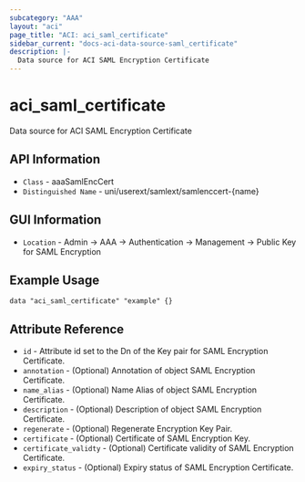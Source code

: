 ```yaml
---
subcategory: "AAA"
layout: "aci"
page_title: "ACI: aci_saml_certificate"
sidebar_current: "docs-aci-data-source-saml_certificate"
description: |-
  Data source for ACI SAML Encryption Certificate
---
```


# aci_saml_certificate #
Data source for ACI SAML Encryption Certificate


## API Information ##
* `Class` - aaaSamlEncCert
* `Distinguished Name` - uni/userext/samlext/samlenccert-{name}

## GUI Information ##
* `Location` - Admin -> AAA -> Authentication -> Management -> Public Key for SAML Encryption

## Example Usage ##
```hcl
data "aci_saml_certificate" "example" {}
```

## Attribute Reference ##
* `id` - Attribute id set to the Dn of the Key pair for SAML Encryption Certificate.
* `annotation` - (Optional) Annotation of object SAML Encryption Certificate.
* `name_alias` - (Optional) Name Alias of object SAML Encryption Certificate.
* `description` - (Optional) Description of object SAML Encryption Certificate.
* `regenerate` - (Optional) Regenerate Encryption Key Pair. 
* `certificate` - (Optional) Certificate of SAML Encryption Key.
* `certificate_validty` - (Optional) Certificate validity of SAML Encryption Certificate.
* `expiry_status` - (Optional) Expiry status of SAML Encryption Certificate.

